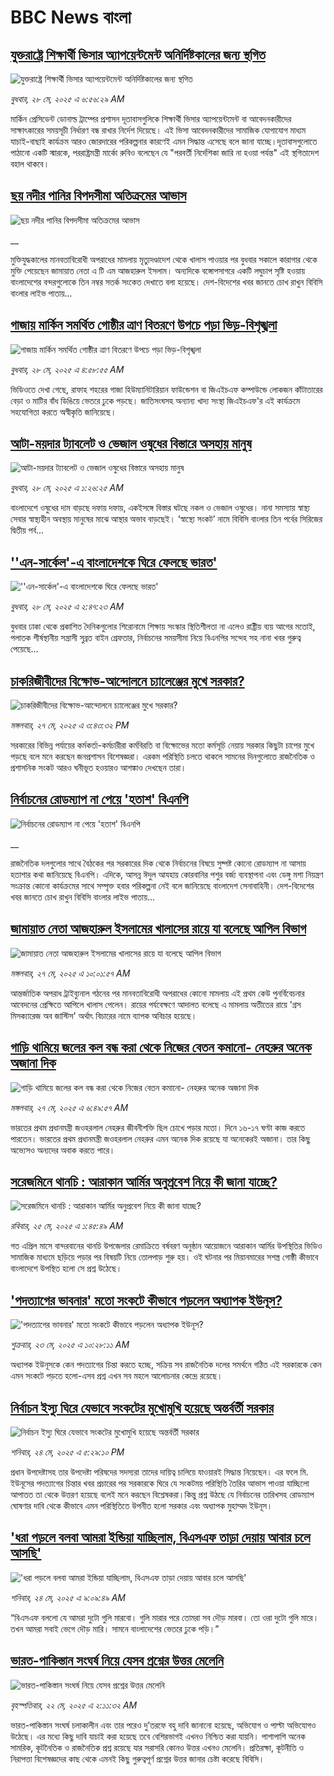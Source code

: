 # BBC News বাংলা## [যুক্তরাষ্ট্রে শিক্ষার্থী ভিসার অ্যাপয়েন্টমেন্ট অনির্দিষ্টকালের জন্য  স্থগিত](https://www.bbc.com/bengali/articles/cvgvdzy97p2o?at_campaign=githubrss)![যুক্তরাষ্ট্রে শিক্ষার্থী ভিসার অ্যাপয়েন্টমেন্ট অনির্দিষ্টকালের জন্য  স্থগিত](https://ichef.bbci.co.uk/ace/standard/240/cpsprodpb/0471/live/c9cefb80-3b90-11f0-b0d7-71720076f013.jpg)_বুধবার, ২৮ মে, ২০২৫ এ ৬:৫৬:২৯ AM_মার্কিন প্রেসিডেন্ট ডোনাল্ড ট্রাম্পের প্রশাসন দূতাবাসগুলিকে শিক্ষার্থী ভিসার অ্যাপয়েন্টমেন্ট বা আবেদনকারীদের সাক্ষাৎকারের সময়সূচী নির্ধারণ বন্ধ রাখার নির্দেশ দিয়েছে। এই ভিসা আবেদনকারীদের সামাজিক যোগাযোগ মাধ্যম যাচাই-বাছাই কার্যক্রম আরও জোরদারের পরিকল্পনার কারণেই এমন সিদ্ধান্ত এসেছে বলে জানা যাচ্ছে।দূতাবাসগুলোতে পাঠানো একটি স্মারকে, পররাষ্ট্রমন্ত্রী মার্কো রুবিও বলেছেন যে "পরবর্তী নির্দেশিকা জারি না হওয়া পর্যন্ত" এই স্থগিতাদেশ বহাল থাকবে।## [ছয় নদীর পানির বিপদসীমা অতিক্রমের আভাস](https://www.bbc.co.uk/bengali/live/c9dq63x6zw6t?at_campaign=githubrss)![ছয় নদীর পানির বিপদসীমা অতিক্রমের আভাস](https://ichef.bbci.co.uk/ace/standard/240/cpsprodpb/7530/live/89a0fb80-3b95-11f0-b0d7-71720076f013.jpg)__মুক্তিযুদ্ধকালের মানবতাবিরোধী অপরাধের মামলায় মৃত্যুদণ্ডাদেশ থেকে খালাস পাওয়ার পর বুধবার সকালে কারাগার থেকে মুক্তি পেয়েছেন জামায়াত নেতা এ টি এম আজহারুল ইসলাম। অন্যদিকে বঙ্গোপসাগরে একটি লঘুচাপ সৃষ্টি হওয়ায় বাংলাদেশের বন্দরগুলোকে তিন নম্বর সতর্ক সংকেত দেখাতে বলা হয়েছে। দেশ-বিদেশের খবর জানতে চোখ রাখুন বিবিসি বাংলার লাইভ পাতায়...## [গাজায় মার্কিন সমর্থিত গোষ্ঠীর ত্রাণ বিতরণে উপচে পড়া ভিড়-বিশৃঙ্খলা](https://www.bbc.com/bengali/articles/cvgv40wxly3o?at_campaign=githubrss)![গাজায় মার্কিন সমর্থিত গোষ্ঠীর ত্রাণ বিতরণে উপচে পড়া ভিড়-বিশৃঙ্খলা](https://ichef.bbci.co.uk/ace/standard/240/cpsprodpb/e8f2/live/308839f0-3b72-11f0-91a0-abc9c23352d4.jpg)_বুধবার, ২৮ মে, ২০২৫ এ ৪:৫৮:৫৫ AM_ভিডিওতে দেখা গেছে, রাফাহ শহরের গাজা হিউম্যানিটারিয়ান ফাউন্ডেশন বা জিএইচএফ কম্পাউন্ডে লোকজন কাঁটাতারের বেড়া ও মাটির বাঁধ ডিঙিয়ে ভেতরে ঢুকে পড়ছে। জাতিসংঘসহ অন্যান্য খাদ্য সংস্থা জিএইচএফ'র এই কার্যক্রমে সহযোগিতা করতে অস্বীকৃতি জানিয়েছে।## [আটা-ময়দার ট্যাবলেট ও ভেজাল ওষুধের বিস্তারে অসহায় মানুষ](https://www.bbc.com/bengali/articles/c9wgjy1jy0jo?at_campaign=githubrss)![আটা-ময়দার ট্যাবলেট ও ভেজাল ওষুধের বিস্তারে অসহায় মানুষ](https://ichef.bbci.co.uk/ace/standard/240/cpsprodpb/6e5f/live/8a10bc40-2c4a-11f0-ad09-bd0cf87606ac.jpg)_বুধবার, ২৮ মে, ২০২৫ এ ১:২৬:২৫ AM_বাংলাদেশে ওষুধের দাম বাড়ছে দফায় দফায়, একইসঙ্গে বিস্তার ঘটছে নকল ও ভেজাল ওষুধের। নানা সমস্যায় স্বাস্থ্য সেবার স্বাস্থ্যহীন অবস্থায় মানুষের মাঝে আস্থার অভাব বাড়ছেই। ‘স্বাস্থ্যে সংকট’ নামে বিবিসি বাংলার তিন পর্বের সিরিজের দ্বিতীয় পর্ব...## [''এন-সার্কেল'-এ বাংলাদেশকে ঘিরে ফেলছে ভারত'](https://www.bbc.com/bengali/articles/cz0dxg1djngo?at_campaign=githubrss)![''এন-সার্কেল'-এ বাংলাদেশকে ঘিরে ফেলছে ভারত'](https://ichef.bbci.co.uk/ace/standard/240/cpsprodpb/0fd1/live/3e46ef90-3b64-11f0-91a0-abc9c23352d4.jpg)_বুধবার, ২৮ মে, ২০২৫ এ ২:৪৭:২৩ AM_বুধবার ঢাকা থেকে প্রকাশিত দৈনিকগুলোর শিরোনামে শিক্ষায় সংস্কার স্থিতিশীলতা না এলেও রাষ্ট্রীয় ব্যয় আগের মতোই, পলাতক শীর্ষস্থানীয় সন্ত্রাসী সুব্রত বাইন গ্রেফতার, নির্বাচনের সময়সীমা নিয়ে বিএনপির সন্দেহ সহ নানা খবর গুরুত্ব পেয়েছে…## [চাকরিজীবীদের বিক্ষোভ-আন্দোলনে চ্যালেঞ্জের মুখে সরকার?](https://www.bbc.com/bengali/articles/c8re0ev47rgo?at_campaign=githubrss)![চাকরিজীবীদের বিক্ষোভ-আন্দোলনে চ্যালেঞ্জের মুখে সরকার?](https://ichef.bbci.co.uk/ace/standard/240/cpsprodpb/8113/live/1aff3fa0-3b0b-11f0-be22-5d8c78ce8bc8.jpg)_মঙ্গলবার, ২৭ মে, ২০২৫ এ ৩:৪৩:৩২ PM_সরকারের বিভিন্ন পর্যায়ের কর্মকর্তা-কর্মচারীরা কর্মবিরতি বা বিক্ষোভের মতো কর্মসূচি নেয়ায় সরকার কিছুটা চাপের মুখে পড়ছে বলে মনে করছেন জনপ্রশাসন বিশেষজ্ঞরা। এরকম পরিস্থিতি চলতে থাকলে সামনের দিনগুলোতে রাজনৈতিক ও প্রশাসনিক সংকট আরও ঘনীভূত হওয়ারও আশঙ্কাও দেখছেন তারা।## [নির্বাচনের রোডম্যাপ না পেয়ে 'হতাশ' বিএনপি](https://www.bbc.co.uk/bengali/live/cwy6n4q6726t?at_campaign=githubrss)![নির্বাচনের রোডম্যাপ না পেয়ে 'হতাশ' বিএনপি](https://ichef.bbci.co.uk/ace/standard/240/cpsprodpb/b5d0/live/20059280-3af5-11f0-8947-7d6241f9fce9.jpg)__রাজনৈতিক দলগুলোর সাথে বৈঠকের পর সরকারের দিক থেকে নির্বাচনের বিষয়ে সুষ্পষ্ট কোনো রোডম্যাপ না আসায় হতাশার কথা জানিয়েছে বিএনপি। এদিকে, আসন্ন ঈদুল আযহায় কোরবানির পশুর বর্জ্য ব্যবস্থাপনা এবং ডেঙ্গু মশা নিয়ন্ত্রণ সংক্রান্ত কোনো কার্যক্রমের সাথে সম্পৃক্ত হবার পরিকল্পনা নেই বলে জানিয়েছে বাংলাদেশ সেনাবাহিনী। দেশ-বিদেশের খবর জানতে চোখ রাখুন বিবিসি বাংলার লাইভ পাতায়...## [জামায়াত নেতা আজহারুল ইসলামের খালাসের রায়ে যা বলেছে আপিল বিভাগ](https://www.bbc.com/bengali/articles/c4gepz7pplko?at_campaign=githubrss)![জামায়াত নেতা আজহারুল ইসলামের খালাসের রায়ে যা বলেছে আপিল বিভাগ](https://ichef.bbci.co.uk/ace/standard/240/cpsprodpb/8a73/live/26288f10-3ad6-11f0-8947-7d6241f9fce9.jpg)_মঙ্গলবার, ২৭ মে, ২০২৫ এ ১০:০১:৫৭ AM_আন্তর্জাতিক অপরাধ ট্রাইব্যুনাল গঠনের পর মানবতাবিরোধী অপরাধের কোনো মামলায় এই প্রথম কেউ পুনর্বিবেচনার আবেদনের প্রেক্ষিতে আপিলে খালাস পেলেন। রায়ের পর্যবেক্ষণে আদালত বলেছে এ মামলায় অতীতের রায়ে 'গ্রস মিসক্যারেজ অব জাস্টিস' অর্থাৎ বিচারের নামে ব্যাপক অবিচার হয়েছে।## [গাড়ি থামিয়ে জলের কল বন্ধ করা থেকে নিজের বেতন কমানো- নেহরুর অনেক অজানা দিক](https://www.bbc.com/bengali/articles/c05z0j11p65o?at_campaign=githubrss)![গাড়ি থামিয়ে জলের কল বন্ধ করা থেকে নিজের বেতন কমানো- নেহরুর অনেক অজানা দিক](https://ichef.bbci.co.uk/ace/standard/240/cpsprodpb/43fd/live/510f6380-a26e-11ef-b7d1-01feab8933aa.jpg)_মঙ্গলবার, ২৭ মে, ২০২৫ এ ৬:৪৯:৫৭ AM_ভারতের প্রথম প্রধানমন্ত্রী জওহরলাল নেহরুর জীবনীশক্তি ছিল চোখে পড়ার মতো। দিনে ১৬-১৭ ঘণ্টা কাজ করতে পারতেন। ভারতের প্রথম প্রধানমন্ত্রী জওহরলাল নেহরুর এমন অনেক দিক রয়েছে যা অনেকেরই অজানা। তার কিছু অভ্যেসও অন্যদের অবাক করতে পারে।## [সরেজমিনে থানচি : আরাকান আর্মির অনুপ্রবেশ নিয়ে কী জানা যাচ্ছে?](https://www.bbc.com/bengali/articles/clygndjrxd3o?at_campaign=githubrss)![সরেজমিনে থানচি : আরাকান আর্মির অনুপ্রবেশ নিয়ে কী জানা যাচ্ছে?](https://ichef.bbci.co.uk/ace/standard/240/cpsprodpb/5f36/live/65b32c30-3739-11f0-8519-3b5a01ebe413.jpg)_রবিবার, ২৫ মে, ২০২৫ এ ১:৪৫:৪৯ AM_গত এপ্রিল মাসে বান্দরবানের থানচি উপজেলার রেমাক্রিতে বর্ষবরণ অনুষ্ঠান আয়োজনে আরাকান আর্মির উপস্থিতির ভিডিও সামাজিক মাধ্যমে ছড়িয়ে পড়ার পর বিষয়টি নিয়ে তোলপাড় শুরু হয়। ওই ঘটনার পর মিয়ানমারের সশস্ত্র গোষ্ঠী কীভাবে বাংলাদেশে উপস্থিত হলো সে প্রশ্ন উঠেছে।## ['পদত্যাগের ভাবনার' মতো সংকটে কীভাবে পড়লেন অধ্যাপক ইউনূস?](https://www.bbc.com/bengali/articles/c9dqgz316d9o?at_campaign=githubrss)!['পদত্যাগের ভাবনার' মতো সংকটে কীভাবে পড়লেন অধ্যাপক ইউনূস?](https://ichef.bbci.co.uk/ace/standard/240/cpsprodpb/e7ee/live/9da0f250-37be-11f0-9e4d-b7a43daeff47.jpg)_শুক্রবার, ২৩ মে, ২০২৫ এ ১০:২৮:১১ AM_অধ্যাপক ইউনূসকে কেন পদত্যাগের চিন্তা করতে হচ্ছে, সক্রিয় সব রাজনৈতিক দলের সমর্থনে গঠিত এই সরকারকে কেন এমন সংকটে পড়তে হলো-এসব প্রশ্ন এখন সব মহলে আলোচনার কেন্দ্রে রয়েছে।## [নির্বাচন ইস্যু ঘিরে যেভাবে সংকটের মুখোমুখি হয়েছে অন্তর্বর্তী সরকার](https://www.bbc.com/bengali/articles/cj09y11l2gyo?at_campaign=githubrss)![নির্বাচন ইস্যু ঘিরে যেভাবে সংকটের মুখোমুখি হয়েছে অন্তর্বর্তী সরকার](https://ichef.bbci.co.uk/ace/standard/240/cpsprodpb/c701/live/c3dece30-38cf-11f0-86eb-67e07d5f6e2c.jpg)_শনিবার, ২৪ মে, ২০২৫ এ ৫:২৯:১০ PM_প্রধান উপদেষ্টাসহ তার উপদেষ্টা পরিষদের সদস্যরা তাদের দায়িত্ব চালিয়ে যাওয়ারই সিদ্ধান্ত নিয়েছেন। এর ফলে মি. ইউনূসের পদত্যাগের চিন্তার খবর প্রচারের পর সরকারকে ঘিরে যে সংকটময় পরিস্থিতি তৈরির আভাস পাওয়া যাচ্ছিলো আপাতত তা থেকে উত্তরণ হয়েছে বলেই মনে করছেন বিশ্লেষকরা।কিন্তু প্রশ্ন উঠছে যে নির্বাচনের তারিখসহ রোডম্যাপ ঘোষণার দাবি থেকে কীভাবে এমন পরিস্থিতিতে উপনীত হলো সরকার এবং অধ্যাপক মুহাম্মদ ইউনূস।## ['ধরা পড়লে বলবা আমরা ইন্ডিয়া যাচ্ছিলাম, বিএসএফ তাড়া দেয়ায় আবার চলে আসছি' ](https://www.bbc.com/bengali/articles/c0ln4k47nr7o?at_campaign=githubrss)!['ধরা পড়লে বলবা আমরা ইন্ডিয়া যাচ্ছিলাম, বিএসএফ তাড়া দেয়ায় আবার চলে আসছি' ](https://ichef.bbci.co.uk/ace/standard/240/cpsprodpb/8a61/live/6e7d7e30-371e-11f0-ac92-89dea08e172c.jpg)_শনিবার, ২৪ মে, ২০২৫ এ ৯:০৯:৪৯ AM_“বিএসএফ বললো যে আমরা দুটো গুলি মারবো। গুলি মারার পরে তোমরা সব দৌড় মারবা। তো ওরা দুটো গুলি মারে। তখন আমরা সবাই ভেগে দৌড় মারি। সামনে বাংলাদেশের ভেতরে ঢুকে পড়ি।”## [ভারত-পাকিস্তান সংঘর্ষ নিয়ে যেসব প্রশ্নের উত্তর মেলেনি](https://www.bbc.com/bengali/articles/c20qq2djlj6o?at_campaign=githubrss)![ভারত-পাকিস্তান সংঘর্ষ নিয়ে যেসব প্রশ্নের উত্তর মেলেনি](https://ichef.bbci.co.uk/ace/standard/240/cpsprodpb/d26a/live/05f8b2c0-3625-11f0-8947-7d6241f9fce9.jpg)_বৃহস্পতিবার, ২২ মে, ২০২৫ এ ২:১১:৩২ AM_ভারত-পাকিস্তান সংঘর্ষ চলাকালীন এবং তার পরেও দু’তরফে বহু দাবি জানানো হয়েছে, অভিযোগ ও পাল্টা অভিযোগও উঠেছে। এর মধ্যে কিছু দাবি যাচাই করা হয়েছে তবে বেশিরভাগই এখনও নিশ্চিত করা যায়নি। পাশাপাশি অনেক সামরিক, কূটনৈতিক ও রাজনৈতিক প্রশ্ন রয়েছে যার সরাসরি কোনও উত্তর এখনও মেলেনি।
প্রতিরক্ষা, কূটনীতি ও নিরাপত্তা বিশেষজ্ঞদের কাছ থেকে এমনই কিছু গুরুত্বপূর্ণ প্রশ্নের উত্তর জানার চেষ্টা করেছে বিবিসি।